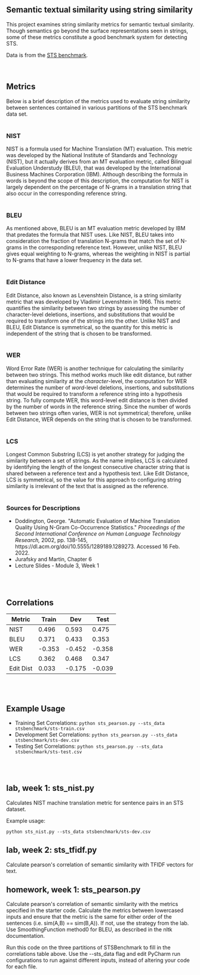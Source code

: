 Semantic textual similarity using string similarity
---------------------------------------------------

This project examines string similarity metrics for semantic textual similarity.
Though semantics go beyond the surface representations seen in strings, some of these
metrics constitute a good benchmark system for detecting STS.

Data is from the [STS benchmark](http://ixa2.si.ehu.es/stswiki/index.php/STSbenchmark).
<br><br><br>


## Metrics

Below is a brief description of the metrics used to evaluate
string similarity between sentences contained in various
partitions of the STS benchmark data set.
<br><br>
<h3>NIST</h3>
NIST is a formula used for Machine Translation (MT) evaluation.
This metric was developed by the National Institute of
Standards and Technology (NIST), but it actually derives from
an MT evaluation metric, called Bilingual Evaluation
Understudy (BLEU), that was developed by the International
Business Machines Corporation (IBM). Although describing the
formula in words is beyond the scope of this description, the
computation for NIST is largely dependent on the percentage of
N-grams in a translation string that also occur in the
corresponding reference string.
<br><br>
<h3>BLEU</h3>
As mentioned above, BLEU is an MT evaluation metric developed
by IBM that predates the formula that NIST uses. Like NIST,
BLEU takes into consideration the fraction of translation
N-grams that match the set of N-grams in the corresponding
reference text. However, unlike NIST, BLEU gives equal
weighting to N-grams, whereas the weighting in NIST is partial
to N-grams that have a lower frequency in the data set.
<br><br>
<h3>Edit Distance</h3>
Edit Distance, also known as Levenshtein Distance, is a string
similarity metric that was developed by Vladimir Levenshtein
in 1966. This metric quantifies the similarity between two
strings by assessing the number of character-level deletions,
insertions, and substitutions that would be required to
transform one of the strings into the other. Unlike NIST and
BLEU, Edit Distance is symmetrical, so the quantity for this
metric is independent of the string that is chosen to be
transformed.
<br><br>
<h3>WER</h3>
Word Error Rate (WER) is another technique for calculating the
similarity between two strings. This method works much like
edit distance, but rather than evaluating similarity at the
<i>character</i>-level, the computation for WER determines the
number of <i>word</i>-level deletions, insertions, and
substitutions that would be required to transform a reference
string into a hypothesis string. To fully compute WER, this
word-level edit distance is then divided by the number of
words in the reference string. Since the number of words
between two strings often varies, WER is not symmetrical;
therefore, unlike Edit Distance, WER depends on the string
that is chosen to be transformed.
<br><br>
<h3>LCS</h3>
Longest Common Substring (LCS) is yet another strategy for
judging the similarity between a set of strings. As the name
implies, LCS is calculated by identifying the length of the
longest consecutive character string that is shared between a
reference text and a hypothesis text. Like Edit Distance, LCS
is symmetrical, so the value for this approach to configuring
string similarity is irrelevant of the text that is assigned
as the reference.
<br><br>
<h3>Sources for Descriptions</h3>
<ul>
<li>Doddington, George. "Automatic Evaluation of Machine
Translation Quality Using N-Gram Co-Occurrence Statistics."
<i>Proceedings of the Second International Conference on Human
Language Technology Research,</i> 2002, pp. 138-145,
https://dl.acm.org/doi/10.5555/1289189.1289273. Accessed 16
Feb. 2022.</li>
<li>Jurafsky and Martin, Chapter 6</li>
<li>Lecture Slides - Module 3, Week 1</li>
</ul>
<br><br>



## Correlations

| Metric    | Train | Dev | Test |
|-----------|-------| --- | ---- |
| NIST      | 0.496 | 0.593 | 0.475 |
| BLEU      | 0.371 | 0.433 | 0.353 |
| WER       | -0.353 | -0.452 | -0.358 |
| LCS       | 0.362 | 0.468 | 0.347 |
| Edit Dist | 0.033 | -0.175 | -0.039 |

<br><br>


## Example Usage

<ul>
<li>Training Set Correlations: <code>python sts_pearson.py --sts_data stsbenchmark/sts-train.csv</code></li>
<li>Development Set Correlations: <code>python sts_pearson.py --sts_data stsbenchmark/sts-dev.csv</code></li>
<li>Testing Set Correlations: <code>python sts_pearson.py --sts_data stsbenchmark/sts-test.csv</code></li>
</ul>
<br><br>



## lab, week 1: sts_nist.py

Calculates NIST machine translation metric for sentence pairs in an STS dataset.

Example usage:

`python sts_nist.py --sts_data stsbenchmark/sts-dev.csv`



## lab, week 2: sts_tfidf.py

Calculate pearson's correlation of semantic similarity with TFIDF vectors for text.



## homework, week 1: sts_pearson.py

Calculate pearson's correlation of semantic similarity with the metrics specified in the starter code.
Calculate the metrics between lowercased inputs and ensure that the metric is the same for either order of the 
sentences (i.e. sim(A,B) == sim(B,A)). If not, use the strategy from the lab.
Use SmoothingFunction method0 for BLEU, as described in the nltk documentation.

Run this code on the three partitions of STSBenchmark to fill in the correlations table above.
Use the --sts_data flag and edit PyCharm run configurations to run against different inputs,
 instead of altering your code for each file.